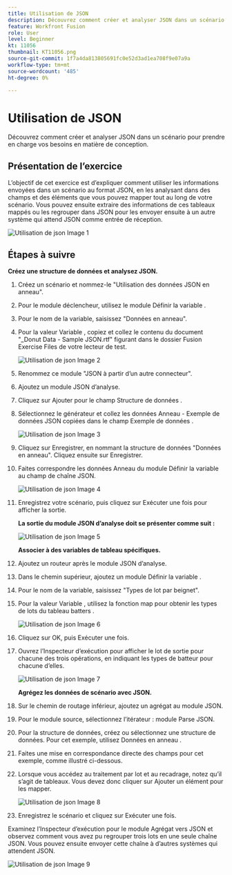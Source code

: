 ```yaml
---
title: Utilisation de JSON
description: Découvrez comment créer et analyser JSON dans un scénario pour prendre en charge vos besoins en matière de conception.
feature: Workfront Fusion
role: User
level: Beginner
kt: 11056
thumbnail: KT11056.png
source-git-commit: 1f7a4da813805691fc0e52d3ad1ea708f9e07a9a
workflow-type: tm+mt
source-wordcount: '485'
ht-degree: 0%

---
```



# Utilisation de JSON

Découvrez comment créer et analyser JSON dans un scénario pour prendre en charge vos besoins en matière de conception.

## Présentation de l’exercice

L’objectif de cet exercice est d’expliquer comment utiliser les informations envoyées dans un scénario au format JSON, en les analysant dans des champs et des éléments que vous pouvez mapper tout au long de votre scénario. Vous pouvez ensuite extraire des informations de ces tableaux mappés ou les regrouper dans JSON pour les envoyer ensuite à un autre système qui attend JSON comme entrée de réception.

![Utilisation de json Image 1](../12-exercises/assets/working-with-json-walkthrough-1.png)

## Étapes à suivre

**Créez une structure de données et analysez JSON.**

1. Créez un scénario et nommez-le &quot;Utilisation des données JSON en anneau&quot;.
1. Pour le module déclencheur, utilisez le module Définir la variable .
1. Pour le nom de la variable, saisissez &quot;Données en anneau&quot;.
1. Pour la valeur Variable , copiez et collez le contenu du document &quot;_Donut Data - Sample JSON.rtf&quot; figurant dans le dossier Fusion Exercise Files de votre lecteur de test.

   ![Utilisation de json Image 2](../12-exercises/assets/working-with-json-walkthrough-2.png)

1. Renommez ce module &quot;JSON à partir d’un autre connecteur&quot;.
1. Ajoutez un module JSON d’analyse.
1. Cliquez sur Ajouter pour le champ Structure de données .
1. Sélectionnez le générateur et collez les données Anneau - Exemple de données JSON copiées dans le champ Exemple de données .

   ![Utilisation de json Image 3](../12-exercises/assets/working-with-json-walkthrough-3.png)

1. Cliquez sur Enregistrer, en nommant la structure de données &quot;Données en anneau&quot;. Cliquez ensuite sur Enregistrer.
1. Faites correspondre les données Anneau du module Définir la variable au champ de chaîne JSON.

   ![Utilisation de json Image 4](../12-exercises/assets/working-with-json-walkthrough-4.png)

1. Enregistrez votre scénario, puis cliquez sur Exécuter une fois pour afficher la sortie.

   **La sortie du module JSON d’analyse doit se présenter comme suit :**

   ![Utilisation de json Image 5](../12-exercises/assets/working-with-json-walkthrough-5.png)

   **Associer à des variables de tableau spécifiques.**

1. Ajoutez un routeur après le module JSON d’analyse.
1. Dans le chemin supérieur, ajoutez un module Définir la variable .
1. Pour le nom de la variable, saisissez &quot;Types de lot par beignet&quot;.
1. Pour la valeur Variable , utilisez la fonction map pour obtenir les types de lots du tableau batters .

   ![Utilisation de json Image 6](../12-exercises/assets/working-with-json-walkthrough-6.png)

1. Cliquez sur OK, puis Exécuter une fois.
1. Ouvrez l’Inspecteur d’exécution pour afficher le lot de sortie pour chacune des trois opérations, en indiquant les types de batteur pour chacune d’elles.

   ![Utilisation de json Image 7](../12-exercises/assets/working-with-json-walkthrough-7.png)

   **Agrégez les données de scénario avec JSON.**

1. Sur le chemin de routage inférieur, ajoutez un agrégat au module JSON.
1. Pour le module source, sélectionnez l’itérateur : module Parse JSON.
1. Pour la structure de données, créez ou sélectionnez une structure de données. Pour cet exemple, utilisez Données en anneau .
1. Faites une mise en correspondance directe des champs pour cet exemple, comme illustré ci-dessous.
1. Lorsque vous accédez au traitement par lot et au recadrage, notez qu’il s’agit de tableaux. Vous devez donc cliquer sur Ajouter un élément pour les mapper.

   ![Utilisation de json Image 8](../12-exercises/assets/working-with-json-walkthrough-8.png)

1. Enregistrez le scénario et cliquez sur Exécuter une fois.

Examinez l’Inspecteur d’exécution pour le module Agrégat vers JSON et observez comment vous avez pu regrouper trois lots en une seule chaîne JSON. Vous pouvez ensuite envoyer cette chaîne à d’autres systèmes qui attendent JSON.

![Utilisation de json Image 9](../12-exercises/assets/working-with-json-walkthrough-9.png)
